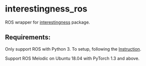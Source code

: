 # interestingness_ros

ROS wrapper for [interestingness](https://github.com/wang-chen/interestingness) package.

## Requirements:

Only support ROS with Python 3. To setup, following the [Instruction](https://medium.com/@beta_b0t/how-to-setup-ros-with-python-3-44a69ca36674).

Support ROS Melodic on Ubuntu 18.04 with PyTorch 1.3 and above.

